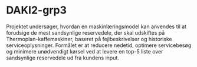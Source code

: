 # DAKI2-grp3
Projektet undersøger, hvordan en maskinlæringsmodel kan anvendes til at forudsige de mest sandsynlige reservedele, der skal udskiftes på Thermoplan-kaffemaskiner, baseret på fejlbeskrivelser og historiske serviceoplysninger. Formålet er at reducere nedetid, optimere servicebesøg og minimere unødvendigt kørsel ved at levere en top-5 liste over sandsynlige reservedele ud fra kundens input.
